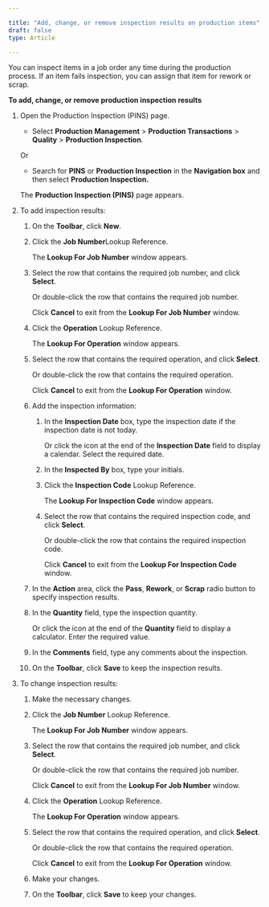 ```yaml
---

title: "Add, change, or remove inspection results on production items"
draft: false
type: Article

---
```


You can inspect items in a job order any time during the production process. If an item fails inspection, you can assign that item for rework or scrap.

**To add, change, or remove production **inspection** results**

1. Open the Production Inspection (PINS) page.

    - Select **Production Management** > **Production Transactions** > **Quality** > **Production Inspection**.

    Or

    - Search for **PINS** or **Production Inspection** in the **Navigation box** and then select **Production Inspection.**

    The **Production Inspection (PINS)** page appears.

2. To add inspection results:

    1. On the **Toolbar**, click **New**.

    2. Click the **Job Number**Lookup Reference.

        The **Lookup For Job Number** window appears.

    3. Select the row that contains the required job number, and click **Select**.

        Or double-click the row that contains the required job number.

        Click **Cancel** to exit from the **Lookup For Job Number** window.

    4. Click the **Operation** Lookup Reference.

        The **Lookup For Operation** window appears.

    5. Select the row that contains the required operation, and click **Select**.

        Or double-click the row that contains the required operation.

        Click **Cancel** to exit from the **Lookup For Operation** window.

    6. Add the inspection information:

        1. In the **Inspection Date** box, type the inspection date if the inspection date is not today.

            Or click the icon at the end of the **Inspection Date** field to display a calendar. Select the required date.

        2. In the **Inspected By** box, type your initials.

        3. Click the **Inspection Code** Lookup Reference.

            The **Lookup For Inspection Code** window appears.

        4. Select the row that contains the required inspection code, and click **Select**.

            Or double-click the row that contains the required inspection code.

            Click **Cancel** to exit from the **Lookup For Inspection Code** window.

    7. In the **Action** area, click the **Pass**, **Rework**, or **Scrap** radio button to specify inspection results.

    8. In the **Quantity** field, type the inspection quantity.

        Or click the icon at the end of the **Quantity** field to display a calculator. Enter the required value.

    9. In the **Comments** field, type any comments about the inspection.

    10. On the **Toolbar**, click **Save** to keep the inspection results.

3. To change inspection results:

    1. Make the necessary changes.

    2. Click the **Job Number** Lookup Reference.

        The **Lookup For Job Number** window appears.

    3. Select the row that contains the required job number, and click **Select**.

        Or double-click the row that contains the required job number.

        Click **Cancel** to exit from the **Lookup For Job Number** window.

    4. Click the **Operation** Lookup Reference.

        The **Lookup For Operation** window appears.

    5. Select the row that contains the required operation, and click **Select**.

        Or double-click the row that contains the required operation.

        Click **Cancel** to exit from the **Lookup For Operation** window.

    6. Make your changes.

    7. On the **Toolbar**, click **Save** to keep your changes.

​